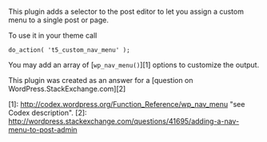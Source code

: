 This plugin adds a selector to the post editor to let you assign a custom menu to a single post or page.

To use it in your theme call

	do_action( 't5_custom_nav_menu' );
	
You may add an array of [`wp_nav_menu()`][1] options to customize the output.

This plugin was created as an answer for a [question on WordPress.StackExchange.com][2]

[1]: http://codex.wordpress.org/Function_Reference/wp_nav_menu "see Codex description".
[2]: http://wordpress.stackexchange.com/questions/41695/adding-a-nav-menu-to-post-admin